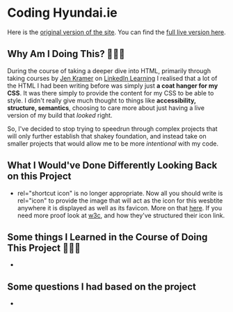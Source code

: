 # Coding Hyundai.ie

Here is the [original version of the site](https://www.hyundai.ie/home/?gclid=Cj0KCQiAkMGcBhCSARIsAIW6d0A4dZPG-pa45QukRsCjDngwS-aW6bnEp_Ff_55357P7SbmXHdkqxdsaAiXXEALw_wcB).
You can find the [full live version here](https://ogujawa-hyundai.netlify.app/).

## Why Am I Doing This? 🤷🏾‍♂️
During the course of taking a deeper dive into HTML, primarily through taking courses by [Jen Kramer](https://www.linkedin.com/in/jen4web/) on [LinkedIn Learning](https://bit.ly/3VkpvwB) I realised that a lot of the HTML I had been writing before was simply just <strong>a coat hanger for my CSS</strong>. It was there simply to provide the content for my CSS to be able to style. I didn't really give much thought to things like <strong>accessibility, structure, semantics</strong>, choosing to care more about just having a live version of my build that <em>looked</em> right. 

So, I've decided to stop trying to speedrun through complex projects that will only further establish that shakey foundation, and instead take on smaller projects that would allow me to be more <em>intentional</em> with my code.

## What I Would've Done Differently Looking Back on this Project
- rel="shortcut icon" is no longer appropriate. Now all you should write is rel="icon" to provide the image that will act as the icon for this wesbtite anywhere it is displayed as well as its favicon. More on that [here](https://devdocs.io/html/link_types#icon). If you need more proof look at [w3c](https://www.w3schools.com/html/html_favicon.asp), and how they've structured their icon link.

## Some things I Learned in the Course of Doing This Project 👨🏾‍💻
- 

## Some questions I had based on the project
- 


